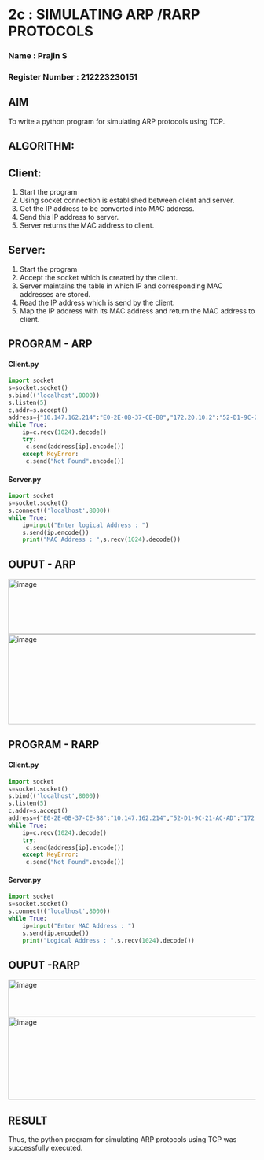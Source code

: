 # 2c : SIMULATING ARP /RARP PROTOCOLS
### Name : Prajin S
### Register Number : 212223230151
## AIM
To write a python program for simulating ARP protocols using TCP.
## ALGORITHM:
## Client:
1. Start the program
2. Using socket connection is established between client and server.
3. Get the IP address to be converted into MAC address.
4. Send this IP address to server.
5. Server returns the MAC address to client.
## Server:
1. Start the program
2. Accept the socket which is created by the client.
3. Server maintains the table in which IP and corresponding MAC addresses are
stored.
4. Read the IP address which is send by the client.
5. Map the IP address with its MAC address and return the MAC address to client.
## PROGRAM - ARP
#### Client.py
```python
import socket
s=socket.socket()
s.bind(('localhost',8000))
s.listen(5)
c,addr=s.accept()
address={"10.147.162.214":"E0-2E-0B-37-CE-B8","172.20.10.2":"52-D1-9C-21-AC-AD"}
while True:
    ip=c.recv(1024).decode()
    try:
     c.send(address[ip].encode())
    except KeyError:
     c.send("Not Found".encode())
```
#### Server.py
```python
import socket
s=socket.socket()
s.connect(('localhost',8000))
while True:
    ip=input("Enter logical Address : ")
    s.send(ip.encode())
    print("MAC Address : ",s.recv(1024).decode())
```
## OUPUT - ARP
<img width="858" height="112" alt="image" src="https://github.com/user-attachments/assets/02e7a1e4-cad6-480a-99dc-f4507a9a9caa" />
<img width="894" height="183" alt="image" src="https://github.com/user-attachments/assets/e7556525-eed7-4ea4-83e3-92462a819c6d" />


## PROGRAM - RARP
#### Client.py
```python
import socket
s=socket.socket()
s.bind(('localhost',8000))
s.listen(5)
c,addr=s.accept()
address={"E0-2E-0B-37-CE-B8":"10.147.162.214","52-D1-9C-21-AC-AD":"172.20.10.2"}
while True:
    ip=c.recv(1024).decode()
    try:
     c.send(address[ip].encode())
    except KeyError:
     c.send("Not Found".encode())
```
#### Server.py
```python
import socket
s=socket.socket()
s.connect(('localhost',8000))
while True:
    ip=input("Enter MAC Address : ")
    s.send(ip.encode())
    print("Logical Address : ",s.recv(1024).decode())
```
## OUPUT -RARP
<img width="894" height="76" alt="image" src="https://github.com/user-attachments/assets/75bef6f5-9c7e-49ef-8513-0efbd6fd3424" />
<img width="899" height="168" alt="image" src="https://github.com/user-attachments/assets/416677c4-d27e-48ba-a3c8-50a06c4f0740" />


## RESULT
Thus, the python program for simulating ARP protocols using TCP was successfully 
executed.
